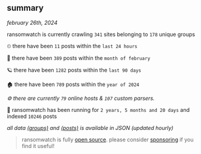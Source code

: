
## summary
_february 26th, 2024_

ransomwatch is currently crawling `341` sites belonging to `178` unique groups

⏲ there have been `11` posts within the `last 24 hours`

🦈 there have been `389` posts within the `month of february`

🪐 there have been `1282` posts within the `last 90 days`

🏚 there have been `789` posts within the `year of 2024`

_⚙️ there are currently `79` online hosts & `107` custom parsers._

🦕 ransomwatch has been running for `2 years, 5 months and 20 days` and indexed `10246` posts

_all data  [(groups)](http://ransomwhat.telemetry.ltd/groups) and [(posts)](http://ransomwhat.telemetry.ltd/posts) is available in JSON (updated hourly)_

> ransomwatch is fully [open source](https://github.com/joshhighet/ransomwatch#ransomwatch--). please consider [sponsoring](https://github.com/sponsors/joshhighet) if you find it useful!
